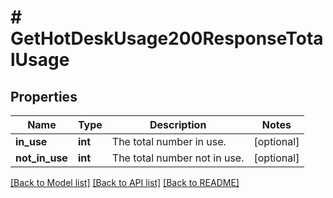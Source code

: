 # # GetHotDeskUsage200ResponseTotalUsage

## Properties

Name | Type | Description | Notes
------------ | ------------- | ------------- | -------------
**in_use** | **int** | The total number in use. | [optional]
**not_in_use** | **int** | The total number not in use. | [optional]

[[Back to Model list]](../../README.md#models) [[Back to API list]](../../README.md#endpoints) [[Back to README]](../../README.md)
